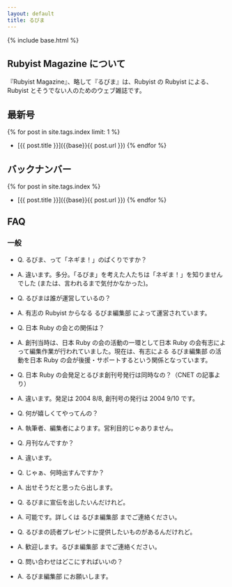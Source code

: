 ```yaml
---
layout: default
title: るびま
---
```


{% include base.html %}

## Rubyist Magazine について

『Rubyist Magazine』、略して『るびま』は、Rubyist の Rubyist による、Rubyist とそうでない人のためのウェブ雑誌です。

## 最新号

{% for post in site.tags.index limit: 1 %}

- [{{ post.title }}]({{base}}{{ post.url }})
  {% endfor %}

## バックナンバー

{% for post in site.tags.index %}

- [{{ post.title }}]({{base}}{{ post.url }})
  {% endfor %}

## FAQ

### 一般

- Q. るびま、って「ネギま！」のぱくりですか？
- A. 違います。多分。「るびま」を考えた人たちは「ネギま！」を知りませんでした (または、言われるまで気付かなかった)。

- Q. るびまは誰が運営しているの？
- A. 有志の Rubyist からなる るびま編集部 によって運営されています。

- Q. 日本 Ruby の会との関係は？
- A. 創刊当時は、日本 Ruby の会の活動の一環として日本 Ruby の会有志によって編集作業が行われていました。現在は、有志による るびま編集部 の活動を日本 Ruby の会が後援・サポートするという関係となっています。

- Q. 日本 Ruby の会発足とるびま創刊号発行は同時なの？（CNET の記事より）
- A. 違います。発足は 2004 8/8, 創刊号の発行は 2004 9/10 です。

- Q. 何が嬉しくてやってんの？
- A. 執筆者、編集者によります。営利目的じゃありません。

- Q. 月刊なんですか？
- A. 違います。

- Q. じゃぁ、何時出すんですか？
- A. 出せそうだと思ったら出します。

- Q. るびまに宣伝を出したいんだけれど。
- A. 可能です。詳しくは るびま編集部 までご連絡ください。

- Q. るびまの読者プレゼントに提供したいものがあるんだけれど。
- A. 歓迎します。るびま編集部 までご連絡ください。

- Q. 問い合わせはどこにすればいいの？
- A. るびま編集部 にお願いします。
